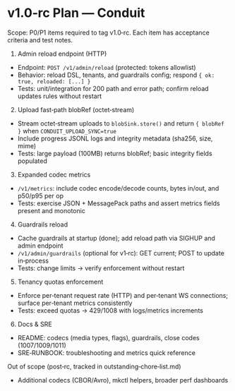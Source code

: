 # v1.0‑rc Plan — Conduit

Scope: P0/P1 items required to tag v1.0‑rc. Each item has acceptance criteria and test notes.

1) Admin reload endpoint (HTTP)
- Endpoint: `POST /v1/admin/reload` (protected: tokens allowlist)
- Behavior: reload DSL, tenants, and guardrails config; respond `{ ok: true, reloaded: [...] }`
- Tests: unit/integration for 200 path and error path; confirm reload updates rules without restart

2) Upload fast‑path blobRef (octet‑stream)
- Stream octet‑stream uploads to `blobSink.store()` and return `{ blobRef }` when `CONDUIT_UPLOAD_SYNC=true`
- Include progress JSONL logs and integrity metadata (sha256, size, mime)
- Tests: large payload (100MB) returns blobRef; basic integrity fields populated

3) Expanded codec metrics
- `/v1/metrics`: include codec encode/decode counts, bytes in/out, and p50/p95 per op
- Tests: exercise JSON + MessagePack paths and assert metrics fields present and monotonic

4) Guardrails reload
- Cache guardrails at startup (done); add reload path via SIGHUP and admin endpoint
- `/v1/admin/guardrails` (optional for v1‑rc): GET current; POST to update in‑process
- Tests: change limits → verify enforcement without restart

5) Tenancy quotas enforcement
- Enforce per‑tenant request rate (HTTP) and per‑tenant WS connections; surface per‑tenant metrics consistently
- Tests: exceed quotas → 429/1008 with logs/metrics increments

6) Docs & SRE
- README: codecs (media types, flags), guardrails, close codes (1007/1009/1011)
- SRE‑RUNBOOK: troubleshooting and metrics quick reference

Out of scope (post‑rc, tracked in outstanding‑chore‑list.md)
- Additional codecs (CBOR/Avro), mkctl helpers, broader perf dashboards

